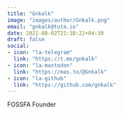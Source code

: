 ```yaml
---
title: "Gnkalk"
image: "images/author/Gnkalk.png"
email: "gnkalk@tuta.io"
date: 2021-08-02T21:38:22+04:30
draft: false
social:
- icon: "la-telegram"
  link: "https://t.me/gnkalk"
- icon: "la-mastodon"
  link: "https://mas.to/@Gnkalk"
- icon: "la-github"
  link: "https://github.com/gnkalk"
---
```


FOSSFA Founder